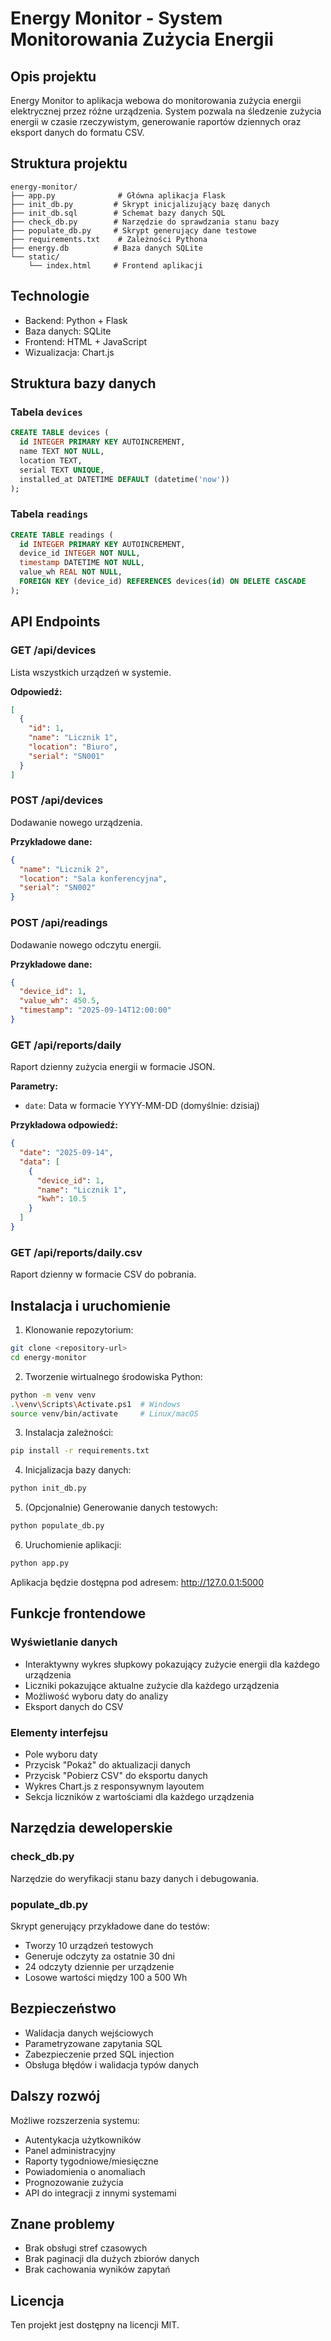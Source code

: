 # Energy Monitor - System Monitorowania Zużycia Energii

## Opis projektu
Energy Monitor to aplikacja webowa do monitorowania zużycia energii elektrycznej przez różne urządzenia. System pozwala na śledzenie zużycia energii w czasie rzeczywistym, generowanie raportów dziennych oraz eksport danych do formatu CSV.

## Struktura projektu
```
energy-monitor/
├── app.py              # Główna aplikacja Flask
├── init_db.py         # Skrypt inicjalizujący bazę danych
├── init_db.sql        # Schemat bazy danych SQL
├── check_db.py        # Narzędzie do sprawdzania stanu bazy
├── populate_db.py     # Skrypt generujący dane testowe
├── requirements.txt    # Zależności Pythona
├── energy.db          # Baza danych SQLite
└── static/
    └── index.html     # Frontend aplikacji
```

## Technologie
- Backend: Python + Flask
- Baza danych: SQLite
- Frontend: HTML + JavaScript
- Wizualizacja: Chart.js

## Struktura bazy danych

### Tabela `devices`
```sql
CREATE TABLE devices (
  id INTEGER PRIMARY KEY AUTOINCREMENT,
  name TEXT NOT NULL,
  location TEXT,
  serial TEXT UNIQUE,
  installed_at DATETIME DEFAULT (datetime('now'))
);
```

### Tabela `readings`
```sql
CREATE TABLE readings (
  id INTEGER PRIMARY KEY AUTOINCREMENT,
  device_id INTEGER NOT NULL,
  timestamp DATETIME NOT NULL,
  value_wh REAL NOT NULL,
  FOREIGN KEY (device_id) REFERENCES devices(id) ON DELETE CASCADE
);
```

## API Endpoints

### GET /api/devices
Lista wszystkich urządzeń w systemie.

**Odpowiedź:**
```json
[
  {
    "id": 1,
    "name": "Licznik 1",
    "location": "Biuro",
    "serial": "SN001"
  }
]
```

### POST /api/devices
Dodawanie nowego urządzenia.

**Przykładowe dane:**
```json
{
  "name": "Licznik 2",
  "location": "Sala konferencyjna",
  "serial": "SN002"
}
```

### POST /api/readings
Dodawanie nowego odczytu energii.

**Przykładowe dane:**
```json
{
  "device_id": 1,
  "value_wh": 450.5,
  "timestamp": "2025-09-14T12:00:00"
}
```

### GET /api/reports/daily
Raport dzienny zużycia energii w formacie JSON.

**Parametry:**
- `date`: Data w formacie YYYY-MM-DD (domyślnie: dzisiaj)

**Przykładowa odpowiedź:**
```json
{
  "date": "2025-09-14",
  "data": [
    {
      "device_id": 1,
      "name": "Licznik 1",
      "kwh": 10.5
    }
  ]
}
```

### GET /api/reports/daily.csv
Raport dzienny w formacie CSV do pobrania.

## Instalacja i uruchomienie

1. Klonowanie repozytorium:
```bash
git clone <repository-url>
cd energy-monitor
```

2. Tworzenie wirtualnego środowiska Python:
```bash
python -m venv venv
.\venv\Scripts\Activate.ps1  # Windows
source venv/bin/activate     # Linux/macOS
```

3. Instalacja zależności:
```bash
pip install -r requirements.txt
```

4. Inicjalizacja bazy danych:
```bash
python init_db.py
```

5. (Opcjonalnie) Generowanie danych testowych:
```bash
python populate_db.py
```

6. Uruchomienie aplikacji:
```bash
python app.py
```

Aplikacja będzie dostępna pod adresem: http://127.0.0.1:5000

## Funkcje frontendowe

### Wyświetlanie danych
- Interaktywny wykres słupkowy pokazujący zużycie energii dla każdego urządzenia
- Liczniki pokazujące aktualne zużycie dla każdego urządzenia
- Możliwość wyboru daty do analizy
- Eksport danych do CSV

### Elementy interfejsu
- Pole wyboru daty
- Przycisk "Pokaż" do aktualizacji danych
- Przycisk "Pobierz CSV" do eksportu danych
- Wykres Chart.js z responsywnym layoutem
- Sekcja liczników z wartościami dla każdego urządzenia

## Narzędzia deweloperskie

### check_db.py
Narzędzie do weryfikacji stanu bazy danych i debugowania.

### populate_db.py
Skrypt generujący przykładowe dane do testów:
- Tworzy 10 urządzeń testowych
- Generuje odczyty za ostatnie 30 dni
- 24 odczyty dziennie per urządzenie
- Losowe wartości między 100 a 500 Wh

## Bezpieczeństwo
- Walidacja danych wejściowych
- Parametryzowane zapytania SQL
- Zabezpieczenie przed SQL injection
- Obsługa błędów i walidacja typów danych

## Dalszy rozwój
Możliwe rozszerzenia systemu:
- Autentykacja użytkowników
- Panel administracyjny
- Raporty tygodniowe/miesięczne
- Powiadomienia o anomaliach
- Prognozowanie zużycia
- API do integracji z innymi systemami

## Znane problemy
- Brak obsługi stref czasowych
- Brak paginacji dla dużych zbiorów danych
- Brak cachowania wyników zapytań

## Licencja
Ten projekt jest dostępny na licencji MIT.